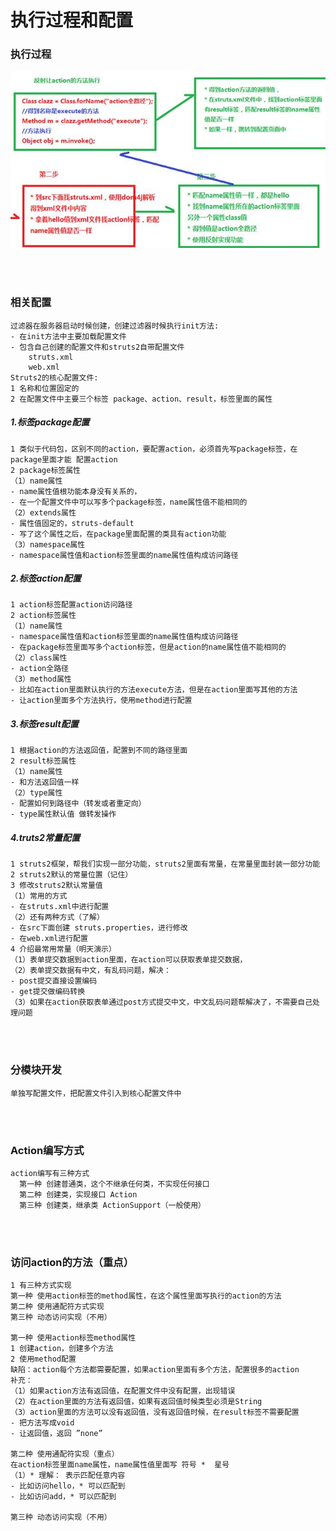# 执行过程和配置

### 执行过程
![img](https://github.com/luguanxing/JavaWeb-Study/blob/master/Struts2/02-%E6%89%A7%E8%A1%8C%E8%BF%87%E7%A8%8B%E5%92%8C%E9%85%8D%E7%BD%AE/pic.jpg?raw=true)

<br><br>
 

### 相关配置
```
过滤器在服务器启动时候创建，创建过滤器时候执行init方法:
- 在init方法中主要加载配置文件
- 包含自己创建的配置文件和struts2自带配置文件
	struts.xml
	web.xml
Struts2的核心配置文件:
1 名称和位置固定的
2 在配置文件中主要三个标签 package、action、result，标签里面的属性
```


##### 1.标签package配置
```
1 类似于代码包，区别不同的action，要配置action，必须首先写package标签，在package里面才能 配置action
2 package标签属性
（1）name属性
- name属性值根功能本身没有关系的，
- 在一个配置文件中可以写多个package标签，name属性值不能相同的
（2）extends属性
- 属性值固定的，struts-default
- 写了这个属性之后，在package里面配置的类具有action功能
（3）namespace属性
- namespace属性值和action标签里面的name属性值构成访问路径
```

##### 2.标签action配置
```
1 action标签配置action访问路径
2 action标签属性
（1）name属性
- namespace属性值和action标签里面的name属性值构成访问路径
- 在package标签里面写多个action标签，但是action的name属性值不能相同的
（2）class属性
- action全路径
（3）method属性
- 比如在action里面默认执行的方法execute方法，但是在action里面写其他的方法
- 让action里面多个方法执行，使用method进行配置
```

##### 3.标签result配置
```
1 根据action的方法返回值，配置到不同的路径里面
2 result标签属性
（1）name属性
- 和方法返回值一样
（2）type属性
- 配置如何到路径中（转发或者重定向）
- type属性默认值 做转发操作
```

##### 4.truts2常量配置
```
1 struts2框架，帮我们实现一部分功能，struts2里面有常量，在常量里面封装一部分功能
2 struts2默认的常量位置（记住）
3 修改struts2默认常量值
（1）常用的方式
- 在struts.xml中进行配置
（2）还有两种方式（了解）
- 在src下面创建 struts.properties，进行修改
- 在web.xml进行配置
4 介绍最常用常量（明天演示）
（1）表单提交数据到action里面，在action可以获取表单提交数据，
（2）表单提交数据有中文，有乱码问题，解决：
- post提交直接设置编码
- get提交做编码转换
（3）如果在action获取表单通过post方式提交中文，中文乱码问题帮解决了，不需要自己处理问题
```

<br><br>

### 分模块开发
```
单独写配置文件，把配置文件引入到核心配置文件中
```

<br><br>

### Action编写方式
```
action编写有三种方式
  第一种 创建普通类，这个不继承任何类，不实现任何接口
  第二种 创建类，实现接口 Action
  第三种 创建类，继承类 ActionSupport（一般使用）
```

<br><br>

### 访问action的方法（重点）
```
1 有三种方式实现
第一种 使用action标签的method属性，在这个属性里面写执行的action的方法
第二种 使用通配符方式实现
第三种 动态访问实现（不用）

第一种 使用action标签method属性
1 创建action，创建多个方法
2 使用method配置
缺陷：action每个方法都需要配置，如果action里面有多个方法，配置很多的action
补充：
（1）如果action方法有返回值，在配置文件中没有配置，出现错误
（2）在action里面的方法有返回值，如果有返回值时候类型必须是String
（3）action里面的方法可以没有返回值，没有返回值时候，在result标签不需要配置
- 把方法写成void
- 让返回值，返回 ”none”

第二种 使用通配符实现（重点）
在action标签里面name属性，name属性值里面写 符号 *  星号
（1）* 理解： 表示匹配任意内容
- 比如访问hello，* 可以匹配到
- 比如访问add，* 可以匹配到

第三种 动态访问实现（不用）
```
 

